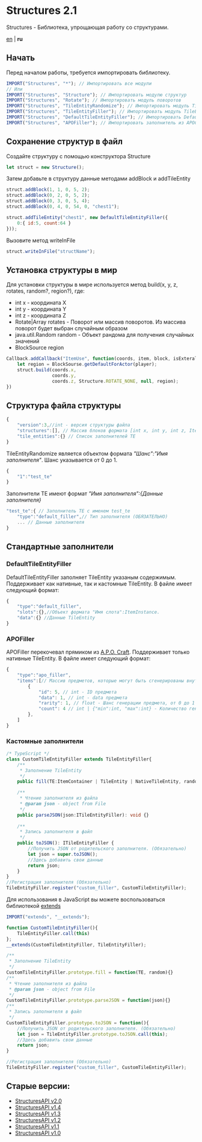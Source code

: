 # Structures 2.1
Structures - Библиотека, упрощающая работу со структурами.

[en](https://github.com/Wolf-Team/Structures/blob/main/README.md) | **ru**

## Начать
Перед началом работы, требуется импортировать библиотеку.
``` js
IMPORT("Structures", "*"); // Импортировать все модули
// Или
IMPORT("Structures", "Structure"); // Импортировать модулю структур
IMPORT("Structures", "Rotate"); // Импортировать модуль поворотов
IMPORT("Structures", "TileEntityRandomize"); // Импортировать модуль TileEntityRandomize
IMPORT("Structures", "TileEntityFiller"); // Импортировать модуль TileEntityFiller
IMPORT("Structures", "DefaultTileEntityFiller"); // Импортировать DefaultTileEntityFiller
IMPORT("Structures", "APOFiller"); // Импортировать заполнитель из APOCraft
```

## Сохранение структур в файл
Создайте структуру с помощью конструктора Structure
```js
let struct = new Structure();
```
Затем добавьте в структуру данные методами addBlock и addTileEntity
```js
struct.addBlock(1, 1, 0, 5, 2);
struct.addBlock(0, 2, 0, 5, 2);
struct.addBlock(0, 3, 0, 5, 4);
struct.addBlock(0, 4, 0, 54, 0, "chest1");

struct.addTileEntity("chest1", new DefaultTileEntityFiller({
    0:{ id:5, count:64 }
}));
```
Вызовите метод writeInFile
```js
struct.writeInFile("structName");
```

## Установка структуры в мир
Для установки структуры в мире используется метод build(x, y, z, rotates, random?, region?), где:
* int x - координата X
* int y - координата Y
* int z - координата Z
* Rotate|Array<Rotate> rotates - Поворот или массив поворотов. Из массива поворот будет выбран случайным образом
* java.util.Random random - Объект рандома для получения случайных значений
* BlockSource region
```js
Callback.addCallback("ItemUse", function(coords, item, block, isExteral, player){
    let region = BlockSourse.getDefaultForActor(player);
    struct.build(coords.x,
                 coords.y,
                 coords.z, Structure.ROTATE_NONE, null, region);
})
```

## Структура файла структуры
```js
{
    "version":3,//int - версия структуры файла
    "structures":[], // Массив блоков формата [int x, int y, int z, ItemInstance item, TileEntityRandomize? radom_te]
    "tile_entities":{} // Список заполнителей TE
}
```

TileEntityRandomize является объектом формата *"Шанс":"Имя заполнителя"*. Шанс указывается от 0 до 1.
```js
{
    "1":"test_te"
}
```

Заполнители TE имеют формат *"Имя заполнителя":{Данные заполнителя}*
```js
"test_te":{ // Заполнитель TE с именем test_te
    "type":"default_filler",// Тип заполнителя (ОБЯЗАТЕЛЬНО)
    ... // Данные заполнителя
}
```

## Стандартные заполнители
### DefaultTileEntityFiller
DefaultTileEntityFiller заполняет TileEntity указаным содержимым. Поддерживает как нативные, так и кастомные TileEntity. В файле имеет следующий формат:
```js
{
    "type":"default_filler",
    "slots":{},//Объект формата "Имя слота":ItemInstance.
    "data":{} //Данные TileEntity
}
```
### APOFiller
APOFiller перекочевал прямиком из [A.P.O. Craft](https://github.com/mineprogramming/APO_craft). Поддерживает только нативные TileEntity. В файле имеет следующий формат:
```js
{
    "type":"apo_filler",
    "items":[// Массив предметов, которые могут быть сгенерированы внутри TileEntity
        {
            "id": 5, // int - ID предмета
            "data": 1, // int - data предмета
            "rarity": 1, // float - Шанс генерации предмета, от 0 до 1
            "count": 4 // int | {"min":int, "max":int} - Количество генерируемого предмета. Если количество задано в виде объекта, то оно генерируется случайным образом.
        },
    ]
}
```
### Кастомные заполнители
```ts
/* TypeScript */
class CustomTileEntityFiller extends TileEntityFiller{
    /**
     * Заполнение TileEntity
     */
    public fill(TE:ItemContainer | TileEntity | NativeTileEntity, random:java.lang.Random): void {}

    /**
     * Чтение заполнителя из файла
     * @param json - object from File
     */
    public parseJSON(json:ITileEntityFiller): void {}
    
    /**
     * Запись заполнителя в файл
     */
    public toJSON(): ITileEntityFiller {
        //Получить JSON от родительского заполнителя. (Обязательно)
        let json = super.toJSON();
        //Здесь добавить свои данные
        return json;
    }
}
//Регистрация заполнителя (Обязательно)
TileEntityFiller.register("custom_filler", CustomTileEntityFiller);
```
Для использования в JavaScript вы можете воспользоваться библиотекой [extends](https://github.com/Wolf-Team/extends)
```js
IMPORT("extends", "__extends");

function CustomTileEntityFiller(){
    TileEntityFiller.call(this)
};
__extends(CustomTileEntityFiller, TileEntityFiller);

/**
 * Заполнение TileEntity
 */
CustomTileEntityFiller.prototype.fill = function(TE, random){}
/**
 * Чтение заполнителя из файла
 * @param json - object from File
 */
CustomTileEntityFiller.prototype.parseJSON = function(json){}
/**
 * Запись заполнителя в файл
 */
CustomTileEntityFiller.prototype.toJSON = function(){
    //Получить JSON от родительского заполнителя. (Обязательно)
    let json = TileEntityFiller.prototype.toJSON.call(this);
    //Здесь добавить свои данные
    return json;
}

//Регистрация заполнителя (Обязательно)
TileEntityFiller.register("custom_filler", CustomTileEntityFiller);
```

## Старые версии:
* [StructuresAPI v2.0](https://github.com/Wolf-Team/Structures/tree/r2.0)
* [StructuresAPI v1.4](https://github.com/Wolf-Team/Libraries/blob/master/StructuresAPI.js)
* [StructuresAPI v1.3](https://github.com/Wolf-Team/Libraries/blob/dcae52f5e030cb0b10ad2f3fee35c74542857890/StructuresAPI.js)
* [StructuresAPI v1.2](https://github.com/Wolf-Team/Libraries/blob/e76e8ba4721eb8b6b42e29bf521578f1cf7b20ee/StructuresAPI.js)
* [StructuresAPI v1.1](https://github.com/Wolf-Team/Libraries/blob/da4e232f4253e7e6efff1f42776ad52546efa7d8/StructuresAPI.js)
* [StructuresAPI v1.0](https://github.com/Wolf-Team/Libraries/blob/37c31935a31605579a6295a65cabd062eaf77adb/StructuresAPI.js)